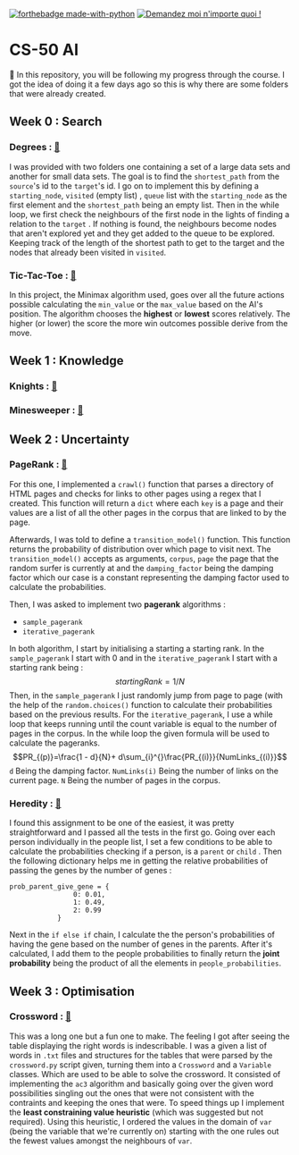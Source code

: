 

[![forthebadge made-with-python](http://ForTheBadge.com/images/badges/made-with-python.svg)](https://www.python.org/)
[![Demandez moi n'importe quoi !](https://img.shields.io/badge/Demandez%20moi-n'%20importe%20quoi-1abc9c.svg)](https://GitHub.com/Naereen/ama.fr)
# CS-50 AI

 :wave: In this repository, you will be following my progress through the course. I got the idea of doing it a few days ago so this is why there are some folders that were already created.

## Week 0 : Search

###  Degrees : [:book:](https://cs50.harvard.edu/ai/2020/projects/0/degrees/)
I was provided with two folders one containing a set of a large data sets and another for small data sets. The goal is to find the `shortest_path` from the `source`'s id to the `target`'s id. I go on to implement this by defining a `starting_node`, `visited` (empty list) , `queue` list with the `starting_node` as the first element and the `shortest_path` being an empty list. Then in the while loop, we first check the neighbours of the first node in the lights of finding a relation to the `target` . If nothing is found, the neighbours become nodes that aren't explored yet and they get added to the queue to be explored. Keeping track of the length of the shortest path to get to the target and the nodes that already been visited in `visited`.
### Tic-Tac-Toe : [:book:](https://cs50.harvard.edu/ai/2020/projects/0/tictactoe/)
In this project, the Minimax algorithm used, goes over all the future actions possible calculating the `min_value` or the `max_value` based on the AI's position. The algorithm chooses the **highest** or **lowest** scores relatively.
The higher (or lower) the score the more win outcomes possible derive from the move.

## Week 1 : Knowledge
### Knights : [:book:](https://cs50.harvard.edu/ai/2020/projects/1/knights/)

### Minesweeper : [:book:](https://cs50.harvard.edu/ai/2020/projects/1/minesweeper/)

## Week 2 : Uncertainty
### PageRank : [:book:](https://cs50.harvard.edu/ai/2020/projects/2/pagerank/)
For this one, I implemented a `crawl()` function that parses a directory of HTML pages and checks for links to other pages using a regex that I created. This function will return a `dict` where each `key` is a page and their values are a list of all the other pages in the corpus that are linked to by the page.

Afterwards, I was told to define a `transition_model()` function. This function returns the probability of distribution over which page to visit next.
The `transition_model()` accepts as arguments, `corpus`, `page` the page that the random surfer is currently at and the `damping_factor` being the damping factor which our case is a constant representing the damping factor used to calculate the probabilities.

Then, I was asked to implement two **pagerank** algorithms :

 - `sample_pagerank`
 - `iterative_pagerank`

In both algorithm, I start by initialising a starting a starting rank. In the `sample_pagerank` I start with 0 and in the `iterative_pagerank` I start with a starting rank being :
$$startingRank = 1 / N$$
Then, in the `sample_pagerank` I just randomly jump from page to page (with the help of the `random.choices()` function to calculate their probabilities based on the previous results.
For the `iterative_pagerank`, I use a while loop that keeps running until the count variable is equal to the number of pages in the corpus. In the while loop the given formula will be used to calculate the pageranks.
$$PR_{(p)}=\frac{1 - d}{N}+ d\sum_{i}^{}\frac{PR_{(i)}}{NumLinks_{(i)}}$$
`d` Being the damping factor.
`NumLinks(i)` Being the number of links on the current page.
`N` Being the number of pages in the corpus.

### Heredity : [:book:](https://cs50.harvard.edu/ai/2020/projects/2/heredity/)
I found this assignment to be one of the easiest, it was pretty straightforward and I passed all the tests in the first go.
Going over each person individually in the people list, I set a few conditions to be able to calculate the probabilities checking if a person, is a `parent` or `child` .
Then the following dictionary helps me in getting the relative probabilities of passing the genes by the number of genes :
```
prob_parent_give_gene = {
                0: 0.01,
                1: 0.49,
                2: 0.99
            }
 ```
 Next in the `if else if` chain, I calculate the the person's probabilities of having the gene based on the number of genes in the parents. After it's calculated, I add them to the people probabilities to finally return the **joint probability** being the product of all the elements in `people_probabilities`.
## Week 3 : Optimisation
### Crossword : [:book:](https://cs50.harvard.edu/ai/2020/projects/3/crossword/)
This was a long one but a fun one to make. The feeling I got after seeing the table displaying the right words is indescribable.
I was a given a list of words in `.txt` files and structures for the tables that were parsed by the `crossword.py` script given, turning them into a `Crossword` and a `Variable` classes. Which are used to be able to solve the crossword.
It consisted of implementing the `ac3` algorithm and basically going over the given word possibilities singling out the ones that were not consistent with the contraints and keeping the ones that were.
To speed things up I implement the **least constraining value heuristic** (which was suggested but not required). Using this heuristic, I ordered the values in the domain of `var` (being the variable that we're currently on) starting with the one rules out the fewest values amongst the neighbours of `var`.
